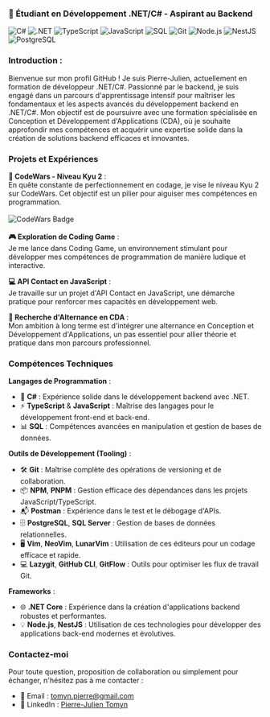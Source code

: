 ### 🌱 Étudiant en Développement .NET/C# - Aspirant au Backend

![C#](https://img.shields.io/badge/-C%23-239120?style=for-the-badge&logo=c-sharp&logoColor=white)
![.NET](https://img.shields.io/badge/-.NET-512BD4?style=for-the-badge&logo=.net&logoColor=white)
![TypeScript](https://img.shields.io/badge/-TypeScript-3178C6?style=for-the-badge&logo=typescript&logoColor=white)
![JavaScript](https://img.shields.io/badge/-JavaScript-F7DF1E?style=for-the-badge&logo=javascript&logoColor=black)
![SQL](https://img.shields.io/badge/-SQL-4479A1?style=for-the-badge&logo=postgresql&logoColor=white)
![Git](https://img.shields.io/badge/-Git-F05032?style=for-the-badge&logo=git&logoColor=white)
![Node.js](https://img.shields.io/badge/-Node.js-339933?style=for-the-badge&logo=nodedotjs&logoColor=white)
![NestJS](https://img.shields.io/badge/-NestJS-E0234E?style=for-the-badge&logo=nestjs&logoColor=white)
![PostgreSQL](https://img.shields.io/badge/-PostgreSQL-4169E1?style=for-the-badge&logo=postgresql&logoColor=white)

### Introduction :
Bienvenue sur mon profil GitHub ! Je suis Pierre-Julien, actuellement en formation de développeur .NET/C#. Passionné par le backend, je suis engagé dans un parcours d'apprentissage intensif pour maîtriser les fondamentaux et les aspects avancés du développement backend en .NET/C#. Mon objectif est de poursuivre avec une formation spécialisée en Conception et Développement d'Applications (CDA), où je souhaite approfondir mes compétences et acquérir une expertise solide dans la création de solutions backend efficaces et innovantes.

### Projets et Expériences

**🚀 CodeWars - Niveau Kyu 2** :   
En quête constante de perfectionnement en codage, je vise le niveau Kyu 2 sur CodeWars. Cet objectif est un pilier pour aiguiser mes compétences en programmation.
\
\
![CodeWars Badge](https://www.codewars.com/users/tmnpierre/badges/large)
\
\
**🎮 Exploration de Coding Game** :   
Je me lance dans Coding Game, un environnement stimulant pour développer mes compétences de programmation de manière ludique et interactive.

**💻 API Contact en JavaScript** :   
Je travaille sur un projet d'API Contact en JavaScript, une démarche pratique pour renforcer mes capacités en développement web.

**🌉 Recherche d'Alternance en CDA** :   
Mon ambition à long terme est d'intégrer une alternance en Conception et Développement d'Applications, un pas essentiel pour allier théorie et pratique dans mon parcours professionnel.

### Compétences Techniques

**Langages de Programmation** :
- 🌟 **C#** : Expérience solide dans le développement backend avec .NET.
- ⚡ **TypeScript** & **JavaScript** : Maîtrise des langages pour le développement front-end et back-end.
- 📊 **SQL** : Compétences avancées en manipulation et gestion de bases de données.

**Outils de Développement (Tooling)** :
- 🛠️ **Git** : Maîtrise complète des opérations de versioning et de collaboration.
- 📦 **NPM**, **PNPM** : Gestion efficace des dépendances dans les projets JavaScript/TypeScript.
- 📬 **Postman** : Expérience dans le test et le débogage d'APIs.
- 🗄️ **PostgreSQL**, **SQL Server** : Gestion de bases de données relationnelles.
- 🖥️ **Vim**, **NeoVim**, **LunarVim** : Utilisation de ces éditeurs pour un codage efficace et rapide.
- 💻 **Lazygit**, **GitHub CLI**, **GitFlow** : Outils pour optimiser les flux de travail Git.

**Frameworks** :
- 🌐 **.NET Core** : Expérience dans la création d'applications backend robustes et performantes.
- 💡 **Node.js**, **NestJS** : Utilisation de ces technologies pour développer des applications back-end modernes et évolutives.

### Contactez-moi

Pour toute question, proposition de collaboration ou simplement pour échanger, n'hésitez pas à me contacter :

- 📧 Email : [tomyn.pierre@gmail.com](mailto:tomyn.pierre@gmail.com)
- 🔗 LinkedIn : [Pierre-Julien Tomyn](https://www.linkedin.com/in/pierre-julien-tomyn-07aa0228b)
